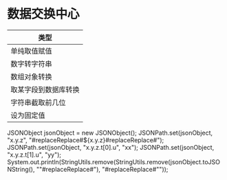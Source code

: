 # 数据交换中心

| 类型 |
| --- |
| 单纯取值赋值 |
| 数字转字符串 |
| 数组对象转换 |
| 取某字段到数据库转换 |
| 字符串截取前几位 |
| 设为固定值 |

JSONObject jsonObject = new JSONObject();
JSONPath.set(jsonObject, "x.y.z", "#replaceReplace#${x.y.z}#replaceReplace#");
JSONPath.set(jsonObject, "x.y.z.t[0].u", "xx");
JSONPath.set(jsonObject, "x.y.z.t[1].u", "yy");
System.out.println(StringUtils.remove(StringUtils.remove(jsonObject.toJSONString(), "\"#replaceReplace#"), "#replaceReplace#\""));

